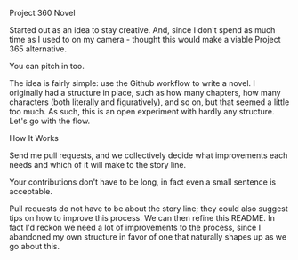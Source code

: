 Project 360 Novel

Started out as an idea to stay creative. And, since I don't spend as much time as I used to on my camera - thought this would make a viable Project 365 alternative.

You can pitch in too.

The idea is fairly simple: use the Github workflow to write a novel. I originally had a structure in place, such as how many chapters, how many characters (both literally and figuratively), and so on, but that seemed a little too much. As such, this is an open experiment with hardly any structure. Let's go with the flow.

How It Works

Send me pull requests, and we collectively decide what improvements each needs and which of it will make to the story line.

Your contributions don't have to be long, in fact even a small sentence is acceptable.

Pull requests do not have to be about the story line; they could also suggest tips on how to improve this process. We can then refine this README. In fact I'd reckon we need a lot of improvements to the process, since I abandoned my own structure in favor of one that naturally shapes up as we go about this.

